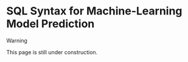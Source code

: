 # SQL Syntax for Machine-Learning Model Prediction

> [!WARNING]  
> This page is still under construction.
